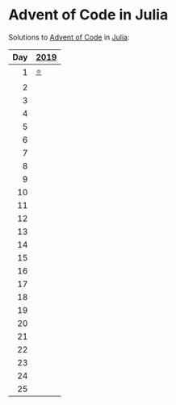 # Advent of Code in Julia

Solutions to [Advent of Code](https://adventofcode.com/) in [Julia](https://julialang.org/):

|   Day | [2019](2019)                                    |
|------:|:------------------------------------------------|
|     1 | [⭐](2019/01_the_tyranny_of_the_rocket_equation) |
|     2 |                                                 |
|     3 |                                                 |
|     4 |                                                 |
|     5 |                                                 |
|     6 |                                                 |
|     7 |                                                 |
|     8 |                                                 |
|     9 |                                                 |
|    10 |                                                 |
|    11 |                                                 |
|    12 |                                                 |
|    13 |                                                 |
|    14 |                                                 |
|    15 |                                                 |
|    16 |                                                 |
|    17 |                                                 |
|    18 |                                                 |
|    19 |                                                 |
|    20 |                                                 |
|    21 |                                                 |
|    22 |                                                 |
|    23 |                                                 |
|    24 |                                                 |
|    25 |                                                 |
